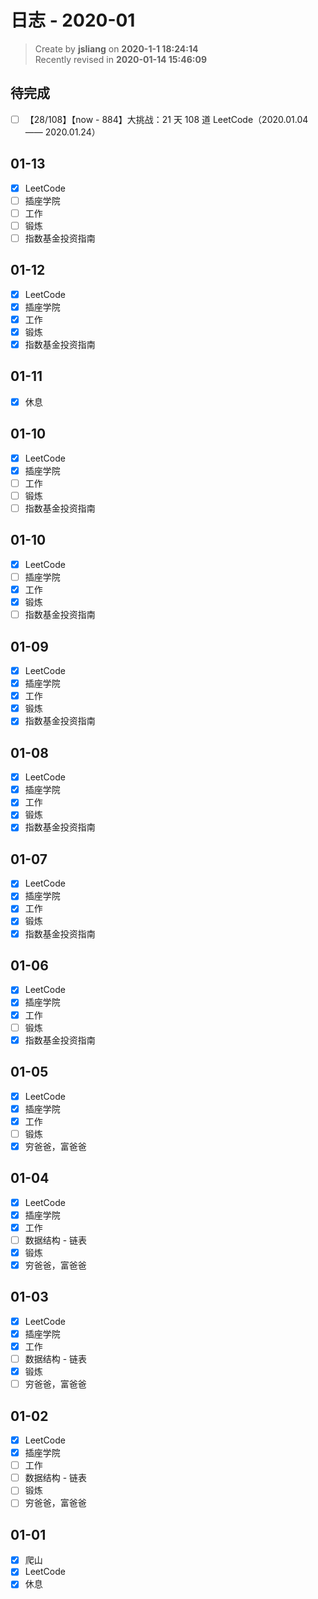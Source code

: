 日志 - 2020-01
===

> Create by **jsliang** on **2020-1-1 18:24:14**  
> Recently revised in **2020-01-14 15:46:09**

## 待完成

* [ ] 【28/108】【now - 884】大挑战：21 天 108 道 LeetCode（2020.01.04 —— 2020.01.24）

## 01-13

* [x] LeetCode
* [ ] 插座学院
* [ ] 工作
* [ ] 锻炼
* [ ] 指数基金投资指南

## 01-12

* [x] LeetCode
* [x] 插座学院
* [x] 工作
* [x] 锻炼
* [x] 指数基金投资指南

## 01-11

* [x] 休息

## 01-10

* [x] LeetCode
* [x] 插座学院
* [ ] 工作
* [ ] 锻炼
* [ ] 指数基金投资指南

## 01-10

* [x] LeetCode
* [ ] 插座学院
* [x] 工作
* [x] 锻炼
* [ ] 指数基金投资指南

## 01-09

* [x] LeetCode
* [x] 插座学院
* [x] 工作
* [x] 锻炼
* [x] 指数基金投资指南

## 01-08

* [x] LeetCode
* [x] 插座学院
* [x] 工作
* [x] 锻炼
* [x] 指数基金投资指南

## 01-07

* [x] LeetCode
* [x] 插座学院
* [x] 工作
* [x] 锻炼
* [x] 指数基金投资指南

## 01-06

* [x] LeetCode
* [x] 插座学院
* [x] 工作
* [ ] 锻炼
* [x] 指数基金投资指南

## 01-05

* [x] LeetCode
* [x] 插座学院
* [x] 工作
* [ ] 锻炼
* [x] 穷爸爸，富爸爸

## 01-04

* [x] LeetCode
* [x] 插座学院
* [x] 工作
* [ ] 数据结构 - 链表
* [x] 锻炼
* [x] 穷爸爸，富爸爸

## 01-03

* [x] LeetCode
* [x] 插座学院
* [x] 工作
* [ ] 数据结构 - 链表
* [x] 锻炼
* [ ] 穷爸爸，富爸爸

## 01-02

* [x] LeetCode
* [x] 插座学院
* [ ] 工作
* [ ] 数据结构 - 链表
* [ ] 锻炼
* [ ] 穷爸爸，富爸爸

## 01-01

* [x] 爬山
* [x] LeetCode
* [x] 休息